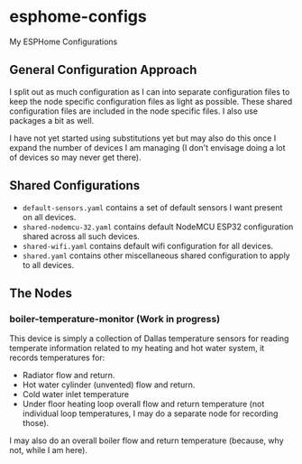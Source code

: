 # esphome-configs
My ESPHome Configurations

## General Configuration Approach
I split out as much configuration as I can into separate configuration files to keep the node specific
configuration files as light as possible. These shared configuration files are included in the node 
specific files. I also use packages a bit as well. 

I have not yet started using substitutions yet but may also do this once I expand the number of devices
I am managing (I don't envisage doing a lot of devices so may never get there).
 
## Shared Configurations
* `default-sensors.yaml` contains a set of default sensors I want present on all devices. 
* `shared-nodemcu-32.yaml` contains default NodeMCU ESP32 configuration shared across all such devices.
* `shared-wifi.yaml` contains default wifi configuration for all devices.
* `shared.yaml` contains other miscellaneous shared configuration to apply to all devices.

## The Nodes

### boiler-temperature-monitor (Work in progress)
This device is simply a collection of Dallas temperature sensors for reading temperate information related
to my heating and hot water system, it records temperatures for:

* Radiator flow and return.
* Hot water cylinder (unvented) flow and return.
* Cold water inlet temperature
* Under floor heating loop overall flow and return temperature (not individual loop temperatures, I may do a 
  separate node for recording those).

I may also do an overall boiler flow and return temperature (because, why not, while I am here).
